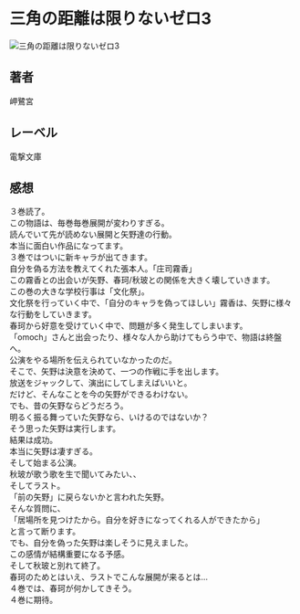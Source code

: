 # 三角の距離は限りないゼロ3

![三角の距離は限りないゼロ3](https://i.imgur.com/ygda5xs.png)

## 著者

岬鷺宮

## レーベル

電撃文庫

## 感想

３巻読了。  
この物語は、毎巻毎巻展開が変わりすぎる。  
読んでいて先が読めない展開と矢野達の行動。  
本当に面白い作品になってます。  
３巻ではついに新キャラが出てきます。  
自分を偽る方法を教えてくれた張本人。「庄司霧香」  
この霧香との出会いが矢野、春珂/秋玻との関係を大きく壊していきます。  
この巻の大きな学校行事は「文化祭」。  
文化祭を行っていく中で、「自分のキャラを偽ってほしい」霧香は、矢野に様々な行動をしていきます。  
春珂から好意を受けていく中で、問題が多く発生してしまいます。  
「omoch」さんと出会ったり、様々な人から助けてもらう中で、物語は終盤へ。  
公演をやる場所を伝えられていなかったのだ。  
そこで、矢野は決意を決めて、一つの作戦に手を出します。  
放送をジャックして、演出にしてしまえばいいと。  
だけど、そんなことを今の矢野ができるわけない。  
でも、昔の矢野ならどうだろう。  
明るく振る舞っていた矢野なら、いけるのではないか？  
そう思った矢野は実行します。  
結果は成功。  
本当に矢野は凄すぎる。  
そして始まる公演。  
秋玻が歌う歌を生で聞いてみたい、、  
そしてラスト。  
「前の矢野」に戻らないかと言われた矢野。  
そんな質問に、  
「居場所を見つけたから。自分を好きになってくれる人ができたから」  
と言って断ります。  
でも、自分を偽った矢野は楽しそうに見えました。  
この感情が結構重要になる予感。  
そして秋玻と別れて終了。  
春珂のためとはいえ、ラストでこんな展開が来るとは…  
４巻では、春珂が何かしてきそう。  
４巻に期待。  
